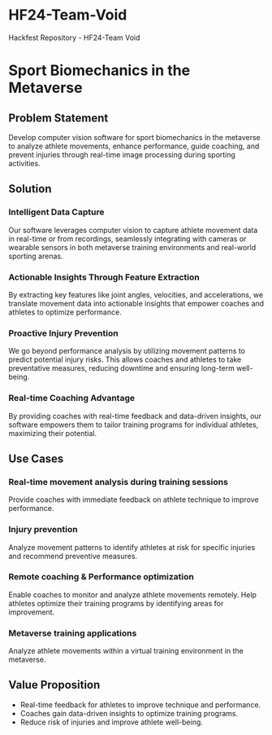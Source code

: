 # HF24-Team-Void
Hackfest Repository - HF24-Team Void
# Sport Biomechanics in the Metaverse

## Problem Statement
Develop computer vision software for sport biomechanics in the metaverse to analyze athlete movements, enhance performance, guide coaching, and prevent injuries through real-time image processing during sporting activities.

## Solution
### Intelligent Data Capture
Our software leverages computer vision to capture athlete movement data in real-time or from recordings, seamlessly integrating with cameras or wearable sensors in both metaverse training environments and real-world sporting arenas.

### Actionable Insights Through Feature Extraction
By extracting key features like joint angles, velocities, and accelerations, we translate movement data into actionable insights that empower coaches and athletes to optimize performance.

### Proactive Injury Prevention
We go beyond performance analysis by utilizing movement patterns to predict potential injury risks. This allows coaches and athletes to take preventative measures, reducing downtime and ensuring long-term well-being.

### Real-time Coaching Advantage
By providing coaches with real-time feedback and data-driven insights, our software empowers them to tailor training programs for individual athletes, maximizing their potential.

## Use Cases
### Real-time movement analysis during training sessions
Provide coaches with immediate feedback on athlete technique to improve performance.

### Injury prevention
Analyze movement patterns to identify athletes at risk for specific injuries and recommend preventive measures.

### Remote coaching & Performance optimization
Enable coaches to monitor and analyze athlete movements remotely. Help athletes optimize their training programs by identifying areas for improvement.

### Metaverse training applications
Analyze athlete movements within a virtual training environment in the metaverse.

## Value Proposition
- Real-time feedback for athletes to improve technique and performance.
- Coaches gain data-driven insights to optimize training programs.
- Reduce risk of injuries and improve athlete well-being.



